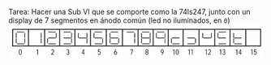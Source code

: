 Tarea: Hacer una Sub VI que se comporte como la 74ls247, junto con un display de 7 segmentos en ánodo común (led no iluminados, en `0`)
![38cc6e8f99904b00abd8cac71bcbdbdf.png](../../img/d08bf6a6cef9499ea015bc92c801e164.png)